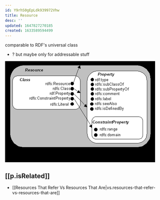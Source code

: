 ```yaml
---
id: Y9rhS0gEpLdk939972Vhw
title: Resource
desc: ''
updated: 1647827270185
created: 1633589594499
---
```




comparable to RDF's universal class
- ? but maybe only for addressable stuff

![](/assets/images/2021-10-07-06-59-00.png)

## [[p.isRelated]]

- [[Resources That Refer Vs Resources That Are|vs.resources-that-refer-vs-resources-that-are]]
